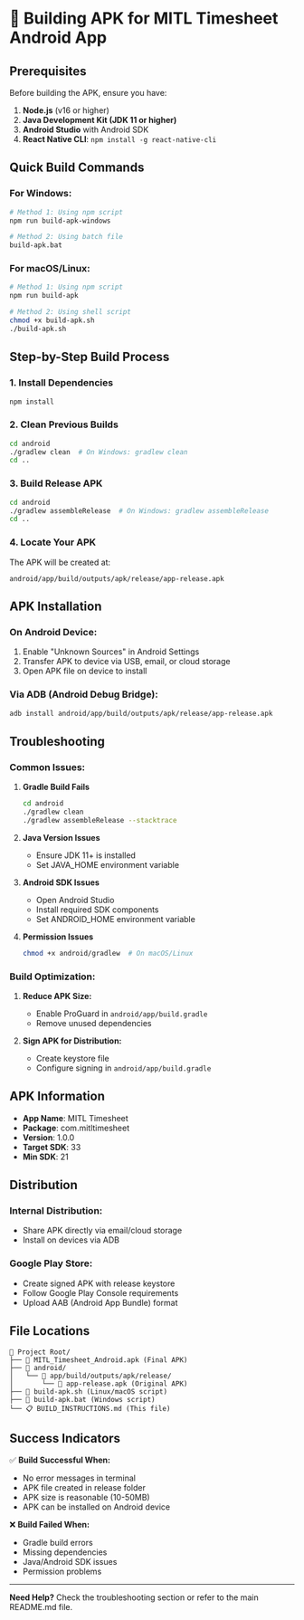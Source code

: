 # 🚀 Building APK for MITL Timesheet Android App

## Prerequisites

Before building the APK, ensure you have:

1. **Node.js** (v16 or higher)
2. **Java Development Kit (JDK 11 or higher)**
3. **Android Studio** with Android SDK
4. **React Native CLI**: `npm install -g react-native-cli`

## Quick Build Commands

### For Windows:
```bash
# Method 1: Using npm script
npm run build-apk-windows

# Method 2: Using batch file
build-apk.bat
```

### For macOS/Linux:
```bash
# Method 1: Using npm script
npm run build-apk

# Method 2: Using shell script
chmod +x build-apk.sh
./build-apk.sh
```

## Step-by-Step Build Process

### 1. Install Dependencies
```bash
npm install
```

### 2. Clean Previous Builds
```bash
cd android
./gradlew clean  # On Windows: gradlew clean
cd ..
```

### 3. Build Release APK
```bash
cd android
./gradlew assembleRelease  # On Windows: gradlew assembleRelease
cd ..
```

### 4. Locate Your APK
The APK will be created at:
```
android/app/build/outputs/apk/release/app-release.apk
```

## APK Installation

### On Android Device:
1. Enable "Unknown Sources" in Android Settings
2. Transfer APK to device via USB, email, or cloud storage
3. Open APK file on device to install

### Via ADB (Android Debug Bridge):
```bash
adb install android/app/build/outputs/apk/release/app-release.apk
```

## Troubleshooting

### Common Issues:

1. **Gradle Build Fails**
   ```bash
   cd android
   ./gradlew clean
   ./gradlew assembleRelease --stacktrace
   ```

2. **Java Version Issues**
   - Ensure JDK 11+ is installed
   - Set JAVA_HOME environment variable

3. **Android SDK Issues**
   - Open Android Studio
   - Install required SDK components
   - Set ANDROID_HOME environment variable

4. **Permission Issues**
   ```bash
   chmod +x android/gradlew  # On macOS/Linux
   ```

### Build Optimization:

1. **Reduce APK Size:**
   - Enable ProGuard in `android/app/build.gradle`
   - Remove unused dependencies

2. **Sign APK for Distribution:**
   - Create keystore file
   - Configure signing in `android/app/build.gradle`

## APK Information

- **App Name**: MITL Timesheet
- **Package**: com.mitltimesheet
- **Version**: 1.0.0
- **Target SDK**: 33
- **Min SDK**: 21

## Distribution

### Internal Distribution:
- Share APK directly via email/cloud storage
- Install on devices via ADB

### Google Play Store:
- Create signed APK with release keystore
- Follow Google Play Console requirements
- Upload AAB (Android App Bundle) format

## File Locations

```
📁 Project Root/
├── 📱 MITL_Timesheet_Android.apk (Final APK)
├── 📁 android/
│   └── 📁 app/build/outputs/apk/release/
│       └── 📱 app-release.apk (Original APK)
├── 🔧 build-apk.sh (Linux/macOS script)
├── 🔧 build-apk.bat (Windows script)
└── 📋 BUILD_INSTRUCTIONS.md (This file)
```

## Success Indicators

✅ **Build Successful When:**
- No error messages in terminal
- APK file created in release folder
- APK size is reasonable (10-50MB)
- APK can be installed on Android device

❌ **Build Failed When:**
- Gradle build errors
- Missing dependencies
- Java/Android SDK issues
- Permission problems

---

**Need Help?** Check the troubleshooting section or refer to the main README.md file.


